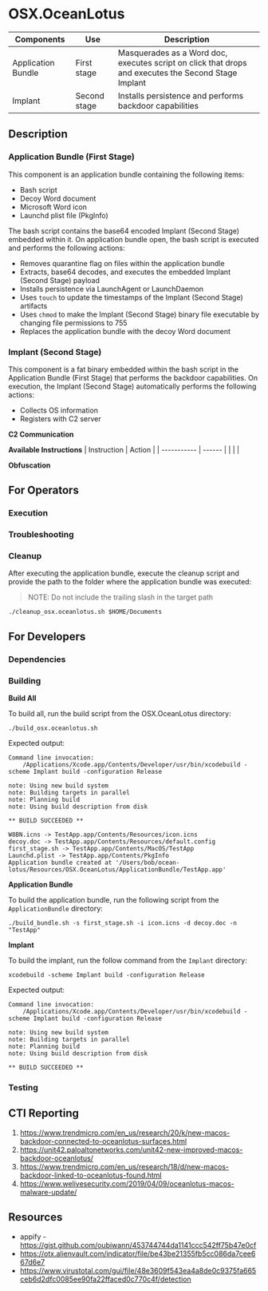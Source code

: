 # OSX.OceanLotus

| Components | Use | Description |
| ---------- | --- | ----------- |
| Application Bundle | First stage | Masquerades as a Word doc, executes script on click that drops and executes the Second Stage Implant |
| Implant | Second stage | Installs persistence and performs backdoor capabilities |

## Description

### Application Bundle (First Stage)
This component is an application bundle containing the following items:
- Bash script
- Decoy Word document 
- Microsoft Word icon
- Launchd plist file (PkgInfo)

The bash script contains the base64 encoded Implant (Second Stage)
embedded within it. On application bundle open, the bash script is executed and
performs the following actions:
- Removes quarantine flag on files within the application bundle
- Extracts, base64 decodes, and executes the embedded Implant (Second
Stage) payload
- Installs persistence via LaunchAgent or LaunchDaemon
- Uses `touch` to update the timestamps of the Implant (Second Stage) artifacts
- Uses `chmod` to make the Implant (Second Stage) binary file executable by
changing file permissions to 755
- Replaces the application bundle with the decoy Word document

### Implant (Second Stage)
This component is a fat binary embedded within the bash script in the
Application Bundle (First Stage) that performs the backdoor capabilities. On
execution, the Implant (Second Stage) automatically performs the following
actions:
- Collects OS information
- Registers with C2 server

**C2 Communication**

**Available Instructions**
| Instruction | Action |
| ----------- | ------ |
| | |

**Obfuscation**

## For Operators

### Execution

### Troubleshooting

### Cleanup

After executing the application bundle, execute the cleanup script and provide
the path to the folder where the application bundle was executed:

> NOTE: Do not include the trailing slash in the target path

```
./cleanup_osx.oceanlotus.sh $HOME/Documents
```

## For Developers 

### Dependencies

### Building

**Build All**

To build all, run the build script from the OSX.OceanLotus directory:
```
./build_osx.oceanlotus.sh
```

Expected output:
```
Command line invocation:
    /Applications/Xcode.app/Contents/Developer/usr/bin/xcodebuild -scheme Implant build -configuration Release

note: Using new build system
note: Building targets in parallel
note: Planning build
note: Using build description from disk

** BUILD SUCCEEDED **

W8BN.icns -> TestApp.app/Contents/Resources/icon.icns
decoy.doc -> TestApp.app/Contents/Resources/default.config
first_stage.sh -> TestApp.app/Contents/MacOS/TestApp
Launchd.plist -> TestApp.app/Contents/PkgInfo
Application bundle created at '/Users/bob/ocean-lotus/Resources/OSX.OceanLotus/ApplicationBundle/TestApp.app'
```

**Application Bundle**

To build the application bundle, run the following script from the
`ApplicationBundle` directory:

```
./build_bundle.sh -s first_stage.sh -i icon.icns -d decoy.doc -n "TestApp"
```

**Implant**

To build the implant, run the follow command from the `Implant` directory:

```
xcodebuild -scheme Implant build -configuration Release
```

Expected output:
```
Command line invocation:
    /Applications/Xcode.app/Contents/Developer/usr/bin/xcodebuild -scheme Implant build -configuration Release

note: Using new build system
note: Building targets in parallel
note: Planning build
note: Using build description from disk

** BUILD SUCCEEDED **
```

### Testing

## CTI Reporting
1. https://www.trendmicro.com/en_us/research/20/k/new-macos-backdoor-connected-to-oceanlotus-surfaces.html
1. https://unit42.paloaltonetworks.com/unit42-new-improved-macos-backdoor-oceanlotus/
1. https://www.trendmicro.com/en_us/research/18/d/new-macos-backdoor-linked-to-oceanlotus-found.html
1. https://www.welivesecurity.com/2019/04/09/oceanlotus-macos-malware-update/

## Resources
- appify - https://gist.github.com/oubiwann/453744744da1141ccc542ff75b47e0cf
- https://otx.alienvault.com/indicator/file/be43be21355fb5cc086da7cee667d6e7
- https://www.virustotal.com/gui/file/48e3609f543ea4a8de0c9375fa665ceb6d2dfc0085ee90fa22ffaced0c770c4f/detection